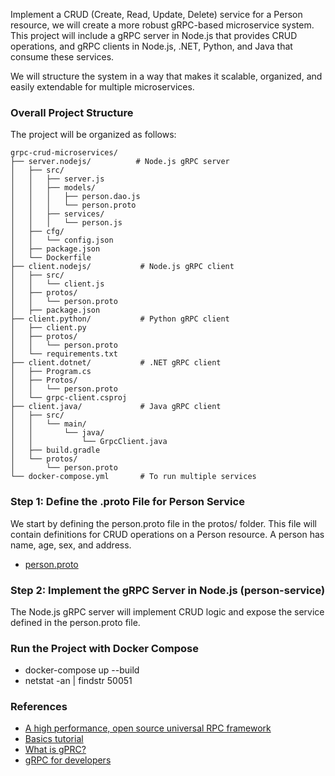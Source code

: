 
Implement a CRUD (Create, Read, Update, Delete) service for a Person resource, we will create a more robust gRPC-based microservice system. This project will include a gRPC server in Node.js that provides CRUD operations, and gRPC clients in Node.js, .NET, Python, and Java that consume these services.

We will structure the system in a way that makes it scalable, organized, and easily extendable for multiple microservices.

### Overall Project Structure

The project will be organized as follows:

```
grpc-crud-microservices/
├── server.nodejs/          # Node.js gRPC server
│   ├── src/
│   │   ├── server.js
│   │   ├── models/
│   │   │   ├── person.dao.js
│   │   │   └── person.proto
│   │   ├── services/
│   │   │   └── person.js
│   ├── cfg/
│   │   └── config.json
│   ├── package.json
│   └── Dockerfile
├── client.nodejs/           # Node.js gRPC client
│   ├── src/
│   │   └── client.js
│   ├── protos/
│   │   └── person.proto
│   ├── package.json
├── client.python/           # Python gRPC client
│   ├── client.py
│   ├── protos/
│   │   └── person.proto
│   └── requirements.txt
├── client.dotnet/           # .NET gRPC client
│   ├── Program.cs
│   ├── Protos/
│   │   └── person.proto
│   └── grpc-client.csproj
├── client.java/             # Java gRPC client
│   ├── src/
│   │   └── main/
│   │       └── java/
│   │           └── GrpcClient.java
│   ├── build.gradle
│   └── protos/
│       └── person.proto
└── docker-compose.yml       # To run multiple services
```

### Step 1: Define the .proto File for Person Service
We start by defining the person.proto file in the protos/ folder. This file will contain definitions for CRUD operations on a Person resource. A person has name, age, sex, and address.
- [person.proto](server.nodejs/src/models/person.proto)

### Step 2: Implement the gRPC Server in Node.js (person-service)
The Node.js gRPC server will implement CRUD logic and expose the service defined in the person.proto file.

### Run the Project with Docker Compose
- docker-compose up --build
- netstat -an | findstr 50051


### References 
- [A high performance, open source universal RPC framework](https://grpc.io/)
- [Basics tutorial](https://grpc.io/docs/languages/node/basics/)
- [What is gPRC?](https://www.youtube.com/watch?v=gnchfOojMk4)
- [gRPC for developers](https://www.youtube.com/watch?v=7g7-_1Fztmc)